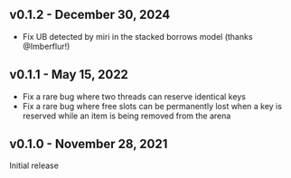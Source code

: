 ## v0.1.2 - December 30, 2024

- Fix UB detected by miri in the stacked borrows model (thanks @Imberflur!)

## v0.1.1 - May 15, 2022

- Fix a rare bug where two threads can reserve identical keys
- Fix a rare bug where free slots can be permanently lost when a key is reserved
  while an item is being removed from the arena

## v0.1.0 - November 28, 2021

Initial release
